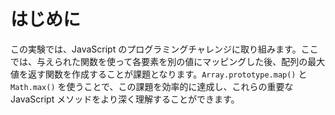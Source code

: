 # はじめに

この実験では、JavaScript のプログラミングチャレンジに取り組みます。ここでは、与えられた関数を使って各要素を別の値にマッピングした後、配列の最大値を返す関数を作成することが課題となります。`Array.prototype.map()` と `Math.max()` を使うことで、この課題を効率的に達成し、これらの重要な JavaScript メソッドをより深く理解することができます。
